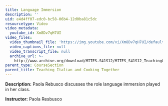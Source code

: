 ```yaml
---
title: Language Immersion
description: ''
uid: e4d4ff07-edc0-bc58-06b4-12d0ba81c5dc
resourcetype: Video
video_metadata:
  youtube_id: Xm8Dv7qH7UI
video_files:
  video_thumbnail_file: 'https://img.youtube.com/vi/Xm8Dv7qH7UI/default.jpg'
  video_captions_file: null
  video_transcript_file: null
  archive_url: >-
    http://www.archive.org/download/MITES.S41S12/MITES_S41S12_Teaching07_300k.mp4
parent_type: CourseSection
parent_title: Teaching Italian and Cooking Together
---
```


**Description:** Paola Rebusco discusses the role language immersion played in her class.

**Instructor:** Paola Resbusco